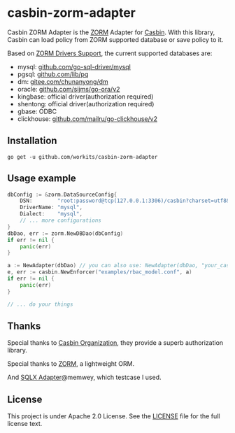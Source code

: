 # casbin-zorm-adapter
Casbin ZORM Adapter is the [ZORM](https://www.zorm.cn) Adapter for [Casbin](https://github.com/casbin/casbin). With this library, Casbin can load policy from ZORM supported database or save policy to it.

Based on [ZORM Drivers Support](https://www.yuque.com/u27016943/nrgi00/zorm#KKMq5), the current supported databases are:

* mysql: [github.com/go-sql-driver/mysql](github.com/go-sql-driver/mysql)
* pgsql: [github.com/lib/pq](github.com/lib/pq)
* dm: [gitee.com/chunanyong/dm](gitee.com/chunanyong/dm)
* oracle: [github.com/sijms/go-ora/v2](github.com/sijms/go-ora/v2)
* kingbase: official driver(authorization required)
* shentong: official driver(authorization required)
* gbase: ODBC
* clickhouse: [github.com/mailru/go-clickhouse/v2](github.com/mailru/go-clickhouse/v2)

## Installation

    go get -u github.com/workits/casbin-zorm-adapter

## Usage example

```go
dbConfig := &zorm.DataSourceConfig{
    DSN:        "root:password@tcp(127.0.0.1:3306)/casbin?charset=utf8&parseTime=true&loc=Local",
    DriverName: "mysql",
    Dialect:    "mysql",
	// ... more configurations
}
dbDao, err := zorm.NewDBDao(dbConfig)
if err != nil {
	panic(err)
}

a := NewAdapter(dbDao) // you can also use: NewAdapter(dbDao, "your_casbin_rule_table")
e, err := casbin.NewEnforcer("examples/rbac_model.conf", a)
if err != nil {
	panic(err)
}

// ... do your things
```

## Thanks

Special thanks to [Casbin Organization](https://casbin.org), they provide a superb authorization library.

Special thanks to [ZORM](https://www.zorm.cn), a lightweight ORM.

And [SQLX Adapter](https://github.com/memwey/casbin-sqlx-adapter)@memwey, which testcase I used.

## License

This project is under Apache 2.0 License. See the [LICENSE](LICENSE) file for the full license text.